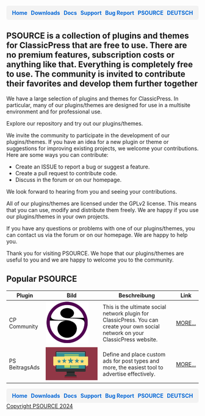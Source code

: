 <div style="display: flex; justify-content: space-around; background-color: #f3f3f3; padding: 10px; border-radius: 5px;">
  <a href="https://cp-psource.github.io/ps-multisite-privacy/" style="text-decoration: none; color: #0366d6; font-weight: bold;">Home</a>
  <a href="https://github.com/cp-psource/ps-multisite-privacy/releases" style="text-decoration: none; color: #0366d6; font-weight: bold;">Downloads</a>
  <a href="https://github.com/cp-psource/ps-multisite-privacy/wiki" style="text-decoration: none; color: #0366d6; font-weight: bold;">Docs</a>
  <a href="https://github.com/cp-psource/ps-multisite-privacy/discussions" style="text-decoration: none; color: #0366d6; font-weight: bold;">Support</a>
  <a href="https://github.com/cp-psource/ps-multisite-privacy/issues" style="text-decoration: none; color: #0366d6; font-weight: bold;">Bug Report</a>
  <a href="https://cp-psource.github.io/ps-multisite-privacy/psource.html" style="text-decoration: none; color: #0366d6; font-weight: bold;">PSOURCE</a>
  <a href="https://cp-psource.github.io/ps-multisite-privacy/psource-de.html" style="text-decoration: none; color: #0366d6; font-weight: bold;">DEUTSCH</a> 
</div>

## PSOURCE is a collection of plugins and themes for ClassicPress that are free to use. There are no premium features, subscription costs or anything like that. Everything is completely free to use. The community is invited to contribute their favorites and develop them further together

We have a large selection of plugins and themes for ClassicPress. In particular, many of our plugins/themes are designed for use in a multisite environment and for professional use.

Explore our repository and try out our plugins/themes.

We invite the community to participate in the development of our plugins/themes. If you have an idea for a new plugin or theme or suggestions for improving existing projects, we welcome your contributions. Here are some ways you can contribute:

* Create an ISSUE to report a bug or suggest a feature.
* Create a pull request to contribute code.
* Discuss in the forum or on our homepage.

We look forward to hearing from you and seeing your contributions.

All of our plugins/themes are licensed under the GPLv2 license. This means that you can use, modify and distribute them freely. We are happy if you use our plugins/themes in your own projects.

If you have any questions or problems with one of our plugins/themes, you can contact us via the forum or on our homepage. We are happy to help you.

Thank you for visiting PSOURCE. We hope that our plugins/themes are useful to you and we are happy to welcome you to the community.

## Popular PSOURCE

| Plugin | Bild | Beschreibung | Link |
|--------|------|--------------|------|
| CP Community | ![CP Community](psource/cpc_logo.png) | This is the ultimate social network plugin for ClassicPress. You can create your own social network on your ClassicPress website. | [MORE...](https://cp-psource.github.io/cp-community/) |
| PS BeitragsAds | ![PS BeitragsAds](psource/ipa.png) | Define and place custom ads for post types and more, the easiest tool to advertise effectively. | [MORE...](https://cp-psource.github.io/ps-post-ads/) |

<div style="display: flex; justify-content: space-around; background-color: #f3f3f3; padding: 10px; border-radius: 5px;">
  <a href="https://cp-psource.github.io/ps-multisite-privacy/" style="text-decoration: none; color: #0366d6; font-weight: bold;">Home</a>
  <a href="https://github.com/cp-psource/ps-multisite-privacy/releases" style="text-decoration: none; color: #0366d6; font-weight: bold;">Downloads</a>
  <a href="https://github.com/cp-psource/ps-multisite-privacy/wiki" style="text-decoration: none; color: #0366d6; font-weight: bold;">Docs</a>
  <a href="https://github.com/cp-psource/ps-multisite-privacy/discussions" style="text-decoration: none; color: #0366d6; font-weight: bold;">Support</a>
  <a href="https://github.com/cp-psource/ps-multisite-privacy/issues" style="text-decoration: none; color: #0366d6; font-weight: bold;">Bug Report</a>
  <a href="https://cp-psource.github.io/ps-multisite-privacy/psource.html" style="text-decoration: none; color: #0366d6; font-weight: bold;">PSOURCE</a>
  <a href="https://cp-psource.github.io/ps-multisite-privacy/psource-de.html" style="text-decoration: none; color: #0366d6; font-weight: bold;">DEUTSCH</a> 
</div>

<div>
 <a href="https://github.com/cp-psource">Copyright PSOURCE 2024</a>
</div>
